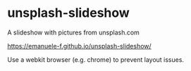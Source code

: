 # unsplash-slideshow
A slideshow with pictures from unsplash.com

https://emanuele-f.github.io/unsplash-slideshow/

Use a webkit browser (e.g. chrome) to prevent layout issues.
